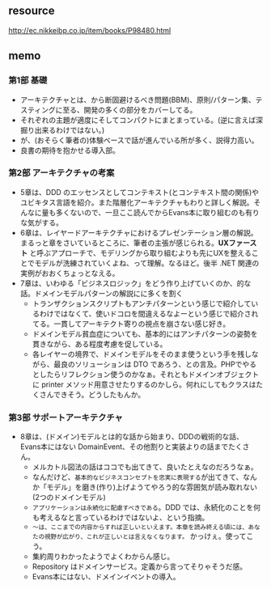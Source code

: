 ## resource

http://ec.nikkeibp.co.jp/item/books/P98480.html

## memo

### 第1部 基礎

* アーキテクチャとは、から断固避けるべき問題(BBM)、原則/パターン集、テスティングに至る、開発の多くの部分をカバーしてる。
* それぞれの主題が適度にそしてコンパクトにまとまっている。(逆に言えば深掘り出来るわけではない。)
* が、(おそらく筆者の)体験ベースで話が進んでいる所が多く、説得力高い。
* 良書の期待を抱かせる導入部。

### 第2部 アーキテクチャの考案

* 5章は、DDD のエッセンスとしてコンテキスト(とコンテキスト間の関係)やユビキタス言語を紹介。また階層化アーキテクチャもわりと詳しく解説。そんなに量も多くないので、一旦ここ読んでからEvans本に取り組むのも有りな気がする。
* 6章は、レイヤードアーキテクチャにおけるプレゼンテーション層の解説。まるっと章をさいているところに、筆者の主張が感じられる。**UXファースト** と呼ぶアプローチで、モデリングから取り組むよりも先にUXを整えることでモデルが洗練されていくよね、って理解。なるほど。後半 .NET 関連の実例がおおくちょっとなえる。
* 7章は、いわゆる「ビジネスロジック」をどう作り上げていくのか、的な話。ドメインモデルパターンの解説にに多くを割く
  * トランザクションスクリプトもアンチパターンという感じで紹介しているわけではなくて、使いドコロを間違えるなよーという感じで紹介されてる。一貫してアーキテクト寄りの視点を崩さない感じ好き。
  * ドメインモデル貧血症についても、基本的にはアンチパターンの姿勢を貫きながら、ある程度考慮を促している。
  * 各レイヤーの境界で、ドメインモデルをそのまま使うという手を残しながら、最良のソリューションは DTO であろう、との言及。PHPでやるとしたらリフレクション使うのかなぁ。それともドメインオブジェクトに printer メソッド用意させたりするのかしら。何れにしてもクラスはたくさんできそう。どうしたもんか。

### 第3部 サポートアーキテクチャ

* 8章は、(ドメイン)モデルとは的な話から始まり、DDDの戦術的な話、Evans本にはない DomainEvent、その他割りと実装よりの話までたくさん。
  * メルカトル図法の話はココでも出てきて、良いたとえなのだろうなぁ。
  * なんだけど、`基本的なビジネスコンセプトを忠実に表現する`が出てきて、なんか「モデル」を磨き(作り)上げようてやろう的な雰囲気が読み取れない(2つのドメインモデル)
  * `アプリケーションは永続化に配慮すべきである`。DDD では、永続化のことを何も考えるなと言っているわけではないよ、という指摘。
  * `〜は、ここまでの内容からすれば正しいといえます。本章を読み終える頃には、あなたの視野が広がり、これが正しいとは言えなくなります。` かっけぇ。使ってこう。
  * 集約周りわかったようでよくわからん感じ。
  * Repository はドメインサービス。定義から言ってそりゃそうだ感。
  * Evans本にはない、ドメインイベントの導入。
